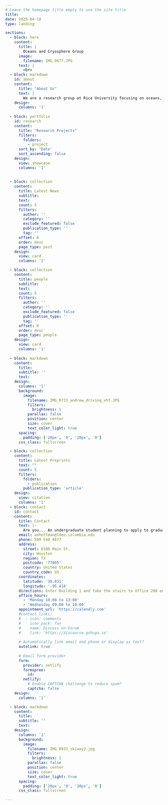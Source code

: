 ```yaml
---
# Leave the homepage title empty to use the site title
title:
date: 2025-04-10
type: landing

sections:
  - block: hero
    content:
      title: |
        Oceans and Cryosphere Group
      image:
        filename: IMG_0677.JPG
      text: |
        <br>
  - block: markdown
    id: about
    content:
      title: "About Us"
      text: |
        We are a research group at Rice University focusing on oceans, ice, and climate.
    design:
      columns: '1'
  
  - block: portfolio
    id: research
    content:
      title: "Research Projects"
      filters:
        folders:
          - project
      sort_by: 'Date'
      sort_ascending: false
    design:
      view: showcase
      columns: '1'
        
  
  - block: collection
    content:
      title: Latest News
      subtitle:
      text:
      count: 5
      filters:
        author: ''
        category: ''
        exclude_featured: false
        publication_type: ''
        tag: ''
      offset: 0
      order: desc
      page_type: post
    design:
      view: card
      columns: '1'

  - block: collection
    content:
      title: people
      subtitle:
      text:
      count: 5
      filters:
        author: ''
        category: ''
        exclude_featured: false
        publication_type: ''
        tag: ''
      offset: 0
      order: desc
      page_type: people
    design:
      view: card
      columns: '1'
  
  - block: markdown
    content:
      title:
      subtitle: ''
      text:
    design:
      columns: '1'
      background:
        image: 
          filename: IMG_0733_andrew_driving_vhf.JPG
          filters:
            brightness: 1
          parallax: false
          position: center
          size: cover
          text_color_light: true
      spacing:
        padding: ['20px', '0', '20px', '0']
      css_class: fullscreen

  - block: collection
    content:
      title: Latest Preprints
      text: ""
      count: 5
      filters:
        folders:
          - publication
        publication_type: 'article'
    design:
      view: citation
      columns: '1'
  - block: contact
    id: contact
    content:
      title: Contact
      text: |-
        Are you... An undergraduate student planning to apply to graduate school in the next few years? A graduate student or postdoc looking for postdoc opportunities? Someone who is super interested about fundamental ice mechanics or radioglaciology and interested in tackling these questions from observational, modeling, and theoretical perspectives? Reach out!
      email: aohoffman@ldeo.columbia.edu
      phone: 509 540 4877
      address:
        street: 6100 Main St.
        city: Houston
        region: TX
        postcode: '77005'
        country: United States
        country_code: US
      coordinates:
        latitude: '30.031'
        longitude: '-95.418'
      directions: Enter Building 1 and take the stairs to Office 200 on Floor 2
      office_hours:
        - 'Monday 10:00 to 13:00'
        - 'Wednesday 09:00 to 10:00'
      appointment_url: 'https://calendly.com'
      #contact_links:
      #  - icon: comments
      #    icon_pack: fas
      #    name: Discuss on Forum
      #    link: 'https://discourse.gohugo.io'
    
      # Automatically link email and phone or display as text?
      autolink: true
    
      # Email form provider
      form:
        provider: netlify
        formspree:
          id:
        netlify:
          # Enable CAPTCHA challenge to reduce spam?
          captcha: false
    design:
      columns: '1'

  - block: markdown
    content:
      title:
      subtitle: ''
      text:
    design:
      columns: '1'
      background:
        image: 
          filename: IMG_6933_skiway3.jpg
          filters:
            brightness: 1
          parallax: false
          position: center
          size: cover
          text_color_light: true
      spacing:
        padding: ['20px', '0', '20px', '0']
      css_class: fullscreen

---
```

